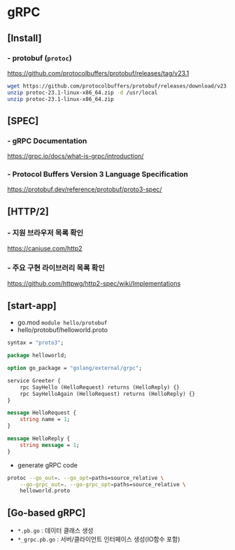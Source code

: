 # gRPC

## [Install]

### - protobuf (`protoc`)

https://github.com/protocolbuffers/protobuf/releases/tag/v23.1

```sh
wget https://github.com/protocolbuffers/protobuf/releases/download/v23.1/protoc-23.1-linux-x86_64.zip
unzip protoc-23.1-linux-x86_64.zip -d /usr/local
unzip protoc-23.1-linux-x86_64.zip 
```

## [SPEC]

### - gRPC Documentation

https://grpc.io/docs/what-is-grpc/introduction/

### - Protocol Buffers Version 3 Language Specification

https://protobuf.dev/reference/protobuf/proto3-spec/


## [HTTP/2]

### - 지원 브라우저 목록 확인

https://caniuse.com/http2

### - 주요 구현 라이브러리 목록 확인

https://github.com/httpwg/http2-spec/wiki/Implementations

## [start-app]

 - go.mod `module hello/protobuf`
 - hello/protobuf/helloworld.proto

```proto
syntax = "proto3";

package helloworld;

option go_package = "golang/external/grpc";

service Greeter {
    rpc SayHello (HelloRequest) returns (HelloReply) {}
    rpc SayHelloAgain (HelloRequest) returns (HelloReply) {}
}

message HelloRequest {
    string name = 1;
}

message HelloReply {
    string message = 1;
}
```

 - generate gRPC code

```sh
protoc --go_out=. --go_opt=paths=source_relative \
    --go-grpc_out=. --go-grpc_opt=paths=source_relative \
    helloworld.proto
```

## [Go-based gRPC]

 - `*.pb.go` : 데이터 클래스 생성
 - `*_grpc.pb.go` : 서버/클라이언트 인터페이스 생성(IO함수 포함)